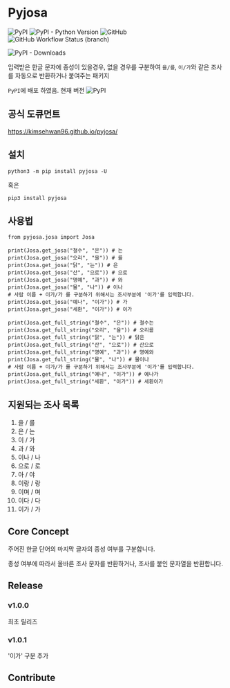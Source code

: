 # Pyjosa

![PyPI](https://img.shields.io/pypi/v/pyjosa?style=plastic)  ![PyPI - Python Version](https://img.shields.io/pypi/pyversions/pyjosa)
![GitHub](https://img.shields.io/github/license/kimsehwan96/pyjosa) ![GitHub Workflow Status (branch)](https://img.shields.io/github/workflow/status/kimsehwan96/pyjosa/Publish%20Python%20%F0%9F%90%8D%20distributions%20%F0%9F%93%A6%20to%20PyPI/release) 

![PyPI - Downloads](https://img.shields.io/pypi/dm/pyjosa) 

입력받은 한글 문자에 종성이 있을경우, 없을 경우를 구분하여 `을/를`, `이/가`와 같은 조사를 자동으로 반환하거나 붙여주는 패키지

`PyPI`에 배포 하였음. 현재 버전 ![PyPI](https://img.shields.io/pypi/v/pyjosa?style=plastic)

## 공식 도큐먼트

https://kimsehwan96.github.io/pyjosa/

## 설치

`python3 -m pip install pyjosa -U`

혹은

`pip3 install pyjosa`

## 사용법

```python3
from pyjosa.josa import Josa

print(Josa.get_josa("철수", "은")) # 는
print(Josa.get_josa("오리", "을")) # 를
print(Josa.get_josa("닭", "는")) # 은
print(Josa.get_josa("산", "으로")) # 으로
print(Josa.get_josa("명예", "과")) # 와
print(Josa.get_josa("물", "나")) # 이나
# 사람 이름 + 이가/가 를 구분하기 위해서는 조사부분에 '이가'를 입력합니다.
print(Josa.get_josa("예나", "이가")) # 가
print(Josa.get_josa("세환", "이가")) # 이가

print(Josa.get_full_string("철수", "은")) # 철수는
print(Josa.get_full_string("오리", "을")) # 오리를
print(Josa.get_full_string("닭", "는")) # 닭은
print(Josa.get_full_string("산", "으로")) # 산으로
print(Josa.get_full_string("명예", "과")) # 명예와
print(Josa.get_full_string("물", "나")) # 물이나
# 사람 이름 + 이가/가 를 구분하기 위해서는 조사부분에 '이가'를 입력합니다.
print(Josa.get_full_string("예나", "이가")) # 예나가
print(Josa.get_full_string("세환", "이가")) # 세환이가

```
## 지원되는 조사 목록

1. 을 / 를
2. 은 / 는
3. 이 / 가
4. 과 / 와
5. 이나 / 나
6. 으로 / 로
7. 아 / 야
8. 이랑 / 랑
9. 이며 / 며
10. 이다 / 다
11. 이가 / 가

## Core Concept

주어진 한글 단어의 마지막 글자의 종성 여부를 구분합니다.

종성 여부에 따라서 올바른 조사 문자를 반환하거나, 조사를 붙인 문자열을 반환합니다.

## Release

### v1.0.0
최초 릴리즈

### v1.0.1
'이가' 구분 추가


## Contribute




